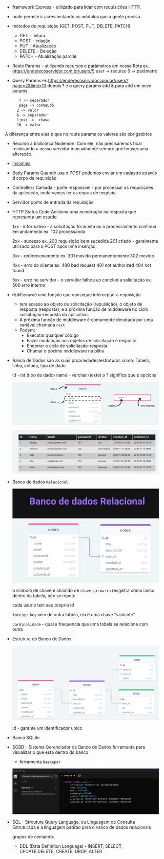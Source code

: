 - framework Express - utilizado para lidar com requisições HTTP.

- node permite ir acrescentando os módulos que a gente precisa.

- métodos de requisição (GET, POST, PUT, DELETE, PATCH)
    - GET - leitura
    - POST - criação
    - PUT - Atualização
    - DELETE - Deleção
    - PATCH - Atualização parcial

- Route Params - utilizando recursos e parâmetros em nossa Rota
    ex. https://enderecoservidor.com.br/users/5
        user -> recurso
        5 -> parâmetro

- Query Params
    ex.https://enderecoservidor.com.br/users?page=2&limit=10
         depois ? é o query params
         add & para add um novo params

         ? -> separador
         page -> conteudo
        2 -> valor
        & -> separador
        limit ->  chave
        10 -> valor

A diferença entre eles é que no route params os valores são obrigatórios

- Recurso a biblioteca Nodemon. Com ele, não precisaremos ficar reiniciando o nosso servidor manualmente sempre que houver uma alteração.

- [Insomnia](https://insomnia.rest/)

- Body Params
    Quando usa o POST podemos enviar um cadastro através d corpo da requisição

- Controllers
    Camada - parte resposavel - por processar as requisições da aplicação, onde vamos ter as regras de negócio

- Servidor
    ponto de entrada da requisição

- HTTP Status Code
    Adiciona uma numeração na resposta que representa um estado

    1xx - informativo - a solicitação foi aceita ou o processamento continua em andamento
        ex. 102 processando

    2xx - sucesso
        ex. 200 requisição bem sucedida
        201 criado - geralmente utilizado para o POST após uma inserção

    3xx - redirecionamento
        ex. 301 movido permanentemente
        302 movido
    
    4xx - erro do cliente
        ex. 400 bad request
        401 not authorized
        404 not found

    5xx - erro no servidor - o servidor falhou ao concluir a solicitação
        ex. 500 erro interno

- `Middleware`é uma função que consegue interceptar a requisição
    - tem acesso ao objeto de solicitação (requisição), o objeto de resposta (resposta), e a próxima função de middleware no ciclo solicitação-resposta do aplicativo.
    - A próxima função de middleware é comumente denotada por uma variável chamada `next`
    - Podem:
        - Executar qualquer código
        - Fazer mudanças nos objetos de solicitação e resposta
        - Encerrar o ciclo de solicitação-resposta
        - Chamar o póximo middleware na pilha

- Banco de Dados
    são as suas propriedades/estruturas como: Tabela, linha, coluna, tipo de dado

    id - int (tipo de dado)
    name - varchar (texto)
    o ? significa que é opcional

    ![Tabelas](tabelas.png)

    ![Tabela exemplo](tableex.png)

 - Banco de dados `Relacional`

    ![banco de dados relacional](relacional.png)

    o simbolo de chave é chamdo de `chave primaria` resgistra como unico dentro da tabela, não se repete

    cada usurio tem seu proprio id

    `foreign key` vem de outra tabela, ela é uma chave "visitante"

    `cardinalidade` - qual a frequencia que uma tabela se relaciona com outra

- Estrutura do Banco de Dados

    ![Estrutura do Banco de Dados](estrutura-bd.png)

    id  - garante um identificador unico

- Banco SQLite

- SGBD - Sistema Gerenciador de Banco de Dados
    ferramenta para visualizar o que esta dentro do banco

    - ferramenta `beekeper`

    ![databse](./assets/database.png)

- SQL - Strcuture Query Language, ou Linguagem de Consulta Estruturada
    é a linguagem padrão para o vanco de dados relacionais

    grupos de comando: 
    - DDL (Data Definition Language) - INSERT, SELECT, UPDATE,DELETE, CREATE, DROP, ALTER

